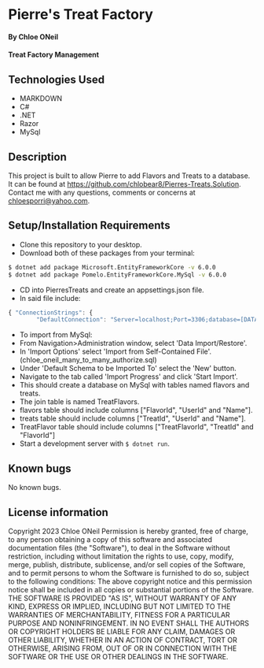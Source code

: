 # Pierre's Treat Factory
#### By Chloe ONeil
#### Treat Factory Management

## Technologies Used
- MARKDOWN
- C#
- .NET
- Razor
- MySql

## Description
This project is built to allow Pierre to add Flavors and Treats to a database. It can be found at <https://github.com/chlobear8/Pierres-Treats.Solution>. Contact me with any questions, comments or concerns at <chloesporri@yahoo.com>.

## Setup/Installation Requirements
- Clone this repository to your desktop.
- Download both of these packages from your terminal:
```bash
$ dotnet add package Microsoft.EntityFrameworkCore -v 6.0.0
$ dotnet add package Pomelo.EntityFrameworkCore.MySql -v 6.0.0 
```
- CD into PierresTreats and create an appsettings.json file.
- In said file include:
```javascript
{ "ConnectionStrings": {
        "DefaultConnection": "Server=localhost;Port=3306;database=[DATABASE-NAME];uid=[YOUR-USERNAME-HERE];pwd=[YOUR-PASSWORD-HERE]"} }
```
- To import from MySql:
- From Navigation>Administration window, select 'Data Import/Restore'.
- In 'Import Options' select 'Import from Self-Contained File'. (chloe_oneil_many_to_many_authorize.sql)
- Under 'Default Schema to be Imported To' select the 'New' button.
- Navigate to the tab called 'Import Progress' and click 'Start Import'.
- This should create a database on MySql with tables named flavors and treats.
- The join table is named TreatFlavors.
- flavors table should include columns ["FlavorId", "UserId" and "Name"].
- treats table should include columns ["TreatId", "UserId" and "Name"].
- TreatFlavor table should include columns ["TreatFlavorId", "TreatId" and "FlavorId"]
- Start a development server with `$ dotnet run`.


## Known bugs

No known bugs.

## License information
Copyright 2023 Chloe ONeil
Permission is hereby granted, free of charge, to any person obtaining a copy of this software and associated documentation files (the "Software"), to deal in the Software without restriction, including without limitation the rights to use, copy, modify, merge, publish, distribute, sublicense, and/or sell copies of the Software, and to permit persons to whom the Software is furnished to do so, subject to the following conditions:
The above copyright notice and this permission notice shall be included in all copies or substantial portions of the Software.
THE SOFTWARE IS PROVIDED "AS IS", WITHOUT WARRANTY OF ANY KIND, EXPRESS OR IMPLIED, INCLUDING BUT NOT LIMITED TO THE WARRANTIES OF MERCHANTABILITY, FITNESS FOR A PARTICULAR PURPOSE AND NONINFRINGEMENT. IN NO EVENT SHALL THE AUTHORS OR COPYRIGHT HOLDERS BE LIABLE FOR ANY CLAIM, DAMAGES OR OTHER LIABILITY, WHETHER IN AN ACTION OF CONTRACT, TORT OR OTHERWISE, ARISING FROM, OUT OF OR IN CONNECTION WITH THE SOFTWARE OR THE USE OR OTHER DEALINGS IN THE SOFTWARE.


